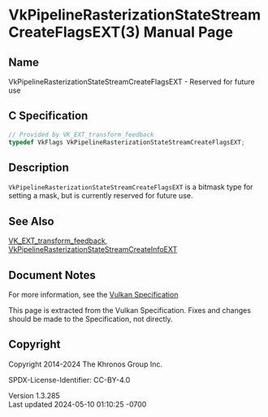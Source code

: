 # VkPipelineRasterizationStateStreamCreateFlagsEXT(3) Manual Page

## Name

VkPipelineRasterizationStateStreamCreateFlagsEXT - Reserved for future
use



## <a href="#_c_specification" class="anchor"></a>C Specification

``` c
// Provided by VK_EXT_transform_feedback
typedef VkFlags VkPipelineRasterizationStateStreamCreateFlagsEXT;
```

## <a href="#_description" class="anchor"></a>Description

`VkPipelineRasterizationStateStreamCreateFlagsEXT` is a bitmask type for
setting a mask, but is currently reserved for future use.

## <a href="#_see_also" class="anchor"></a>See Also

[VK_EXT_transform_feedback](https://registry.khronos.org/vulkan/specs/1.3-extensions/man/html/VK_EXT_transform_feedback.html),
[VkPipelineRasterizationStateStreamCreateInfoEXT](https://registry.khronos.org/vulkan/specs/1.3-extensions/man/html/VkPipelineRasterizationStateStreamCreateInfoEXT.html)

## <a href="#_document_notes" class="anchor"></a>Document Notes

For more information, see the <a
href="https://registry.khronos.org/vulkan/specs/1.3-extensions/html/vkspec.html#VkPipelineRasterizationStateStreamCreateFlagsEXT"
target="_blank" rel="noopener">Vulkan Specification</a>

This page is extracted from the Vulkan Specification. Fixes and changes
should be made to the Specification, not directly.

## <a href="#_copyright" class="anchor"></a>Copyright

Copyright 2014-2024 The Khronos Group Inc.

SPDX-License-Identifier: CC-BY-4.0

Version 1.3.285  
Last updated 2024-05-10 01:10:25 -0700
